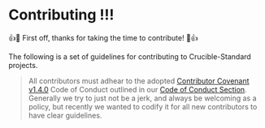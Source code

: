 # Contributing !!!

:+1::tada: First off, thanks for taking the time to contribute! :tada::+1:

The following is a set of guidelines for contributing to Crucible-Standard projects.

> All contributors must adhear to the adopted  [Contributor Covenant](https://contributor-covenant.org) [v1.4.0](https://contributor-covenant.org/version/1/4/) Code of Conduct outlined in our [Code of Conduct Section](https://github.com/free-ignorance/shrewd/blob/main/docs/CODE_OF_CONDUCT.md). Generally we try to just not be a jerk, and always be welcoming as a policy, but recently we wanted to codify it for all new contributors to have clear guidelines.

